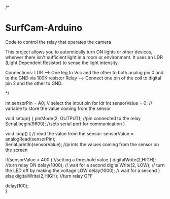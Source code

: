 /*
# SurfCam-Arduino
Code to control the relay that operates the camera

This project allows you to automtically turn ON lights or other devices,
whenver there isn't sufficient light in a room or environment. It uses an
LDR (Light Dependent Resistor) to sense the light intensity.

Connections:
LDR --> One leg to Vcc and the other to both analog pin 0 and to the GND via 100K resistor
Relay --> Connect one pin of the coil to digital pin 2 and the other to GND.

*/


int sensorPin = A0;   // select the input pin for ldr
int sensorValue = 0;  // variable to store the value coming from the sensor

void setup() {
  pinMode(2, OUTPUT); //pin connected to the relay
  Serial.begin(9600); //sets serial port for communication
}

void loop() {
  // read the value from the sensor:
  sensorValue = analogRead(sensorPin);    
  Serial.println(sensorValue); //prints the values coming from the sensor on the screen
  
  if(sensorValue > 400 ) //setting a threshold value
  {
  digitalWrite(2,HIGH); //turn relay ON
  delay(1000);          // wait for a second
  digitalWrite(2, LOW); // turn the LED off by making the voltage LOW
  delay(1000);          // wait for a second
  }  
else 
  digitalWrite(2,HIGH); //turn relay OFF
  
  delay(100);                  
}
